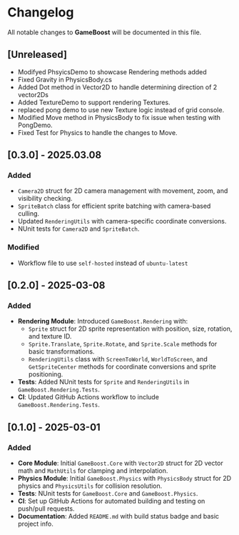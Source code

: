 # Changelog

All notable changes to **GameBoost** will be documented in this file.
## [Unreleased]

- Modifyed PhsyicsDemo to showcase Rendering methods added
- Fixed Gravity in PhysicsBody.cs
- Added Dot method in Vector2D to handle determining direction of 2 vector2Ds
- Added TextureDemo to support rendering Textures.
- replaced pong demo to use new Texture logic instead of grid console.
- Modified Move method in PhysicsBody to fix issue when testing with PongDemo. 
- Fixed Test for Physics to handle the changes to Move.

## [0.3.0] - 2025.03.08

### Added
- `Camera2D` struct for 2D camera management with movement, zoom, and visibility checking.
- `SpriteBatch` class for efficient sprite batching with camera-based culling.
- Updated `RenderingUtils` with camera-specific coordinate conversions.
- NUnit tests for `Camera2D` and `SpriteBatch`.

### Modified
- Workflow file to use `self-hosted` instead of `ubuntu-latest`

## [0.2.0] - 2025-03-08

### Added
- **Rendering Module**: Introduced `GameBoost.Rendering` with:
  - `Sprite` struct for 2D sprite representation with position, size, rotation, and texture ID.
  - `Sprite.Translate`, `Sprite.Rotate`, and `Sprite.Scale` methods for basic transformations.
  - `RenderingUtils` class with `ScreenToWorld`, `WorldToScreen`, and `GetSpriteCenter` methods for coordinate conversions and sprite positioning.
- **Tests**: Added NUnit tests for `Sprite` and `RenderingUtils` in `GameBoost.Rendering.Tests`.
- **CI**: Updated GitHub Actions workflow to include `GameBoost.Rendering.Tests`.

## [0.1.0] - 2025-03-01

### Added
- **Core Module**: Initial `GameBoost.Core` with `Vector2D` struct for 2D vector math and `MathUtils` for clamping and interpolation.
- **Physics Module**: Initial `GameBoost.Physics` with `PhysicsBody` struct for 2D physics and `PhysicsUtils` for collision resolution.
- **Tests**: NUnit tests for `GameBoost.Core` and `GameBoost.Physics`.
- **CI**: Set up GitHub Actions for automated building and testing on push/pull requests.
- **Documentation**: Added `README.md` with build status badge and basic project info.